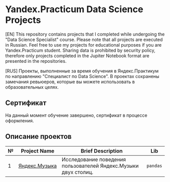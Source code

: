 # Yandex.Practicum Data Science Projects

[EN] This repository contains projects that I completed while undergoing the "Data Science Specialist" course. Please note that all projects are executed in Russian. Feel free to use my projects for educational purposes if you are Yandex.Practicum  student. Sharing data is prohibited by security policy, therefore only projects completed in the Jupiter Notebook format are presented in the repositories.

[RUS] Проекты, выполненные за время обучения в Яндекс.Практикум по направлению "Специалист по Data Science". В проектах сохранены замечания ревьюеров, которые вы можете использовать в образовательных целях.

## Сертификат
На данный момент обучение завершено, сертификат в процессе оформления.

## Описание проектов

| № | Project Name | Brief Description | Lib |
|--|--|--|--|
|1| [Яндекс.Музыка](https://github.com/Scoundrella/ds_projects_yandex/tree/main/01_yandex_music) | Исследование поведения пользователей Яндекс.Музыки двух столиц. | `pandas` |
